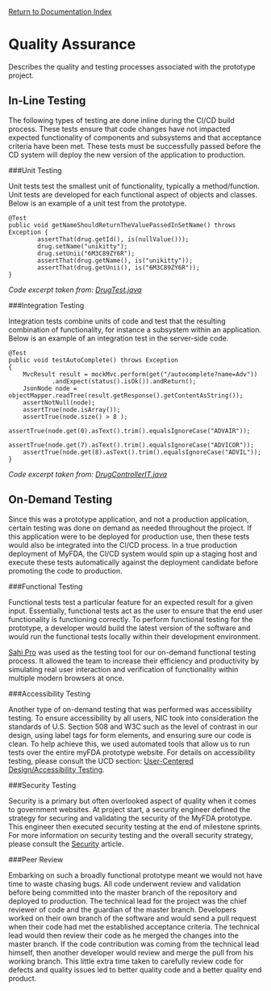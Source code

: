 [Return to Documentation Index](README.md)

Quality Assurance
=================

Describes the quality and testing processes associated with the prototype project.

In-Line Testing
---------------

The following types of testing are done inline during the CI/CD build process.  These tests ensure that 
code changes have not impacted expected functionality of components and subsystems and that acceptance 
criteria have been met.  These tests must be successfully passed before the CD system will deploy the new 
version of the application to production.

###Unit Testing

Unit tests test the smallest unit of functionality, typically a method/function.  Unit tests are developed 
for each functional aspect of objects and classes.  Below is an example of a unit test from the prototype.

```
@Test
public void getNameShouldReturnTheValuePassedInSetName() throws Exception {
        assertThat(drug.getId(), is(nullValue()));
        drug.setName("unikitty");
        drug.setUnii("6M3C89ZY6R");
        assertThat(drug.getName(), is("unikitty"));
        assertThat(drug.getUnii(), is("6M3C89ZY6R"));
}
```
*Code excerpt taken from:  [DrugTest.java](https://github.com/NIC-Federal/myfda/blob/master/src/test/java/com/nicusa/domain/DrugTest.java)*

###Integration Testing

Integration tests combine units of code and test that the resulting combination of functionality, for 
instance a subsystem within an application.  Below is an example of an integration test in the server-side 
code.

```
@Test
public void testAutoComplete() throws Exception
{
    MvcResult result = mockMvc.perform(get("/autocomplete?name=Adv"))
            .andExpect(status().isOk()).andReturn();
    JsonNode node =  objectMapper.readTree(result.getResponse().getContentAsString());
    assertNotNull(node);
    assertTrue(node.isArray());
    assertTrue(node.size() > 8 );
    assertTrue(node.get(0).asText().trim().equalsIgnoreCase("ADVAIR"));
    assertTrue(node.get(7).asText().trim().equalsIgnoreCase("ADVICOR"));
    assertTrue(node.get(8).asText().trim().equalsIgnoreCase("ADVIL"));
}
```
*Code excerpt taken from:  [DrugControllerIT.java](https://github.com/NIC-Federal/myfda/blob/master/src/test/java/com/nicusa/controller/DrugControllerIT.java)*

On-Demand Testing
-----------------

Since this was a prototype application, and not a production application, certain testing was done on 
demand as needed throughout the project.  If this application were to be deployed for production use, then 
these tests would also be integrated into the CI/CD process.  In a true production deployment of MyFDA, 
the CI/CD system would spin up a staging host and execute these tests automatically against the deployment 
candidate before promoting the code to production.

###Functional Testing

Functional tests test a particular feature for an expected result for a given input.  Essentially, 
functional tests act as the user to ensure that the end user functionality is functioning correctly.  To 
perform functional testing for the prototype, a developer would build the latest version of the software 
and would run the functional tests locally within their development environment.

[Sahi Pro](http://sahipro.com/) was used as the testing tool for our on-demand functional testing process. It allowed the team to 
increase their efficiency and productivity by simulating real user interaction and verification of 
functionality within multiple modern browsers at once.

###Accessibility Testing

Another type of on-demand testing that was performed was accessibility testing.  To ensure accessibility 
by all users, NIC took into consideration the standards of U.S. Section 508 and W3C such as the level of 
contrast in our design, using label tags for form elements, and ensuring sure our code is clean. To help 
achieve this, we used automated tools that allow us to run tests over the entire myFDA prototype website.
For details on accessibility testing, please consult the UCD section:  [User-Centered Design/Accessibility Testing](User-Centered%20Design.md#Accessibility%20Testing).

###Security Testing

Security is a primary but often overlooked aspect of quality when it comes to government websites.  At 
project start, a security engineer defined the strategy for securing and validating the security of the 
MyFDA prototype.  This engineer then executed security testing at the end of milestone sprints.  For more 
information on security testing and the overall security strategy, please consult the [Security](Security.md) article.

###Peer Review

Embarking on such a broadly functional prototype meant we would not have time to waste chasing bugs.  All 
code underwent review and validation before being committed into the master branch of the repository and 
deployed to production.  The technical lead for the project was the chief reviewer of code and the 
guardian of the master branch.  Developers worked on their own branch of the software and would send a 
pull request when their code had met the established acceptance criteria.  The technical lead would then 
review their code as he merged the changes into the master branch.  If the code contribution was coming 
from the technical lead himself, then another developer would review and merge the pull from his working 
branch.  This little extra time taken to carefully review code for defects and quality issues led to 
better quality code and a better quality end product.
